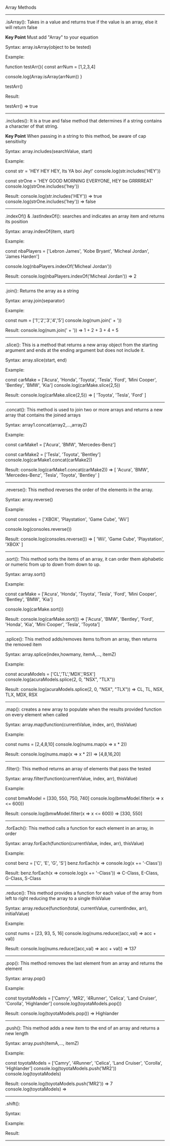 Array Methods
____________________________________________________________________________________________________________________________________
.isArray(): Takes in a value and returns true if the value is an array, else it will return false

**Key Point**
Must add "Array" to your equation

Syntax:
array.isArray(object to be tested)

Example:

function testArr(){
  const arrNum = [1,2,3,4]

  console.log(Array.isArray(arrNum))
}

testArr()

Result:

testArr() => true
____________________________________________________________________________________________________________________________________

.includes(): It is a true and false method that determines if a string contains a character of that string.

**Key Point**
When passing in a string to this method, be aware of cap sensitivity

Syntax:
array.includes(searchValue, start)

Example:

const str = 'HEY HEY HEY, Its YA boi Jey!'
console.log(str.includes('HEY'))

const strOne = 'HEY GOOD MORNING EVERYONE, HEY be GRRRREAT'
console.log(strOne.includes('hey'))

Result:
console.log(str.includes('HEY')) => true
console.log(strOne.includes('hey')) => false
____________________________________________________________________________________________________________________________________

.indexOf() & .lastIndexOf(): searches and indicates an array item and returns its position

Syntax:
array.indexOf(item, start)

Example:

const nbaPlayers = ['Lebron James', 'Kobe Bryant', 'Micheal Jordan', 'James Harden']

console.log(nbaPlayers.indexOf('Micheal Jordan'))

Result:
console.log(nbaPlayers.indexOf('Micheal Jordan')) => 2
____________________________________________________________________________________________________________________________________

.join(): Returns the array as a string

Syntax:
array.join(separator)

Example:

const num = ['1','2','3','4','5']
console.log(num.join(' + '))

Result:
console.log(num.join(' + ')) => 1 + 2 + 3 + 4 + 5
____________________________________________________________________________________________________________________________________

.slice(): This is a method that returns a new array object from the starting argument
and ends at the ending argument but does not include it.

Syntax:
array.slice(start, end)

Example:

const carMake = ['Acura', 'Honda', 'Toyota', 'Tesla', 'Ford', 'Mini Cooper', 'Bentley', 'BMW', 'Kia']
console.log(carMake.slice(2,5))

Result:
console.log(carMake.slice(2,5)) => [ 'Toyota', 'Tesla', 'Ford' ]
____________________________________________________________________________________________________________________________________

.concat(): This method is used to join two or more arrays and returns a new array that contains the joined arrays

Syntax:
array1.concat(array2,...,arrayZ)

Example:

const carMake1 = ['Acura', 'BMW', 'Mercedes-Benz']

const carMake2 = ['Tesla', 'Toyota', 'Bentley']
console.log(carMake1.concat(carMake2))

Result:
console.log(carMake1.concat(carMake2)) => [ 'Acura', 'BMW', 'Mercedes-Benz', 'Tesla', 'Toyota', 'Bentley' ]
____________________________________________________________________________________________________________________________________

.reverse(): This method reverses the order of the elements in the array.

Syntax:
array.reverse()

Example:

const consoles = ['XBOX', 'Playstation', 'Game Cube', 'Wii']

console.log(consoles.reverse())

Result:
console.log(consoles.reverse()) => [ 'Wii', 'Game Cube', 'Playstation', 'XBOX' ]
____________________________________________________________________________________________________________________________________

.sort(): This method sorts the items of an array, it can order them alphabetic or numeric from up to down from down to up.

Syntax:
array.sort()

Example:

const carMake = ['Acura', 'Honda', 'Toyota', 'Tesla', 'Ford', 'Mini Cooper', 'Bentley', 'BMW', 'Kia']

console.log(carMake.sort())

Result:
console.log(carMake.sort()) => ['Acura', 'BMW', 'Bentley', 'Ford', 'Honda', 'Kia', 'Mini Cooper', 'Tesla', 'Toyota']
____________________________________________________________________________________________________________________________________

.splice(): This method adds/removes items to/from an array, then returns the removed item

Syntax:
array.splice(index,howmany, itemA,..., itemZ)

Example:

const acuraModels = ['CL','TL','MDX','RSX']
console.log(acuraModels.splice(2, 0, "NSX", "TLX"))

Result:
console.log(acuraModels.splice(2, 0, "NSX", "TLX")) => CL, TL, NSX, TLX, MDX, RSX
____________________________________________________________________________________________________________________________________

.map(): creates a new array to populate when the results provided function on every element when called

Syntax:
array.map(function(currentValue, index, arr), thisValue)

Example:

const nums = [2,4,8,10]
console.log(nums.map(x => x * 2))

Result:
console.log(nums.map(x => x * 2)) => [4,8,16,20]
____________________________________________________________________________________________________________________________________

.filter(): This method returns an array of elements that pass the tested

Syntax:
array.filter(function(currentValue, index, arr), thisValue)

Example:

const bmwModel = [330, 550, 750, 740]
console.log(bmwModel.filter(x => x <= 600))

Result:
console.log(bmwModel.filter(x => x <= 600)) => [330, 550]
____________________________________________________________________________________________________________________________________

.forEach(): This method calls a function for each element in an array, in order

Syntax:
array.forEach(function(currentValue, index, arr), thisValue)

Example:

const benz = ['C', 'E', 'G', 'S']
benz.forEach(x => console.log(x += '-Class'))

Result:
benz.forEach(x => console.log(x += '-Class')) => C-Class, E-Class, G-Class, S-Class
____________________________________________________________________________________________________________________________________

.reduce(): This method provides a function for each value of the array from left to right reducing the array to a single thisValue

Syntax:
array.reduce(function(total, currentValue, currentIndex, arr), initialValue)

Example:

const nums = [23, 93, 5, 16]
console.log(nums.reduce((acc,val) => acc + val))

Result:
console.log(nums.reduce((acc,val) => acc + val)) => 137
____________________________________________________________________________________________________________________________________

.pop(): This method removes the last element from an array and returns the element

Syntax:
array.pop()

Example:

const toyotaModels = ['Camry', 'MR2', '4Runner', 'Celica', 'Land Cruiser', 'Corolla', 'Highlander']
console.log(toyotaModels.pop())

Result:
console.log(toyotaModels.pop()) => Highlander
____________________________________________________________________________________________________________________________________

.push(): This method adds a new item to the end of an array and returns a new length

Syntax:
array.push(itemA,..., itemZ)

Example:

const toyotaModels = ['Camry', '4Runner', 'Celica', 'Land Cruiser', 'Corolla', 'Highlander']
console.log(toyotaModels.push('MR2'))
console.log(toyotaModels)

Result:
console.log(toyotaModels.push('MR2')) => 7 
console.log(toyotaModels) =>
____________________________________________________________________________________________________________________________________
.shift():

Syntax:

Example:


Result:

____________________________________________________________________________________________________________________________________
